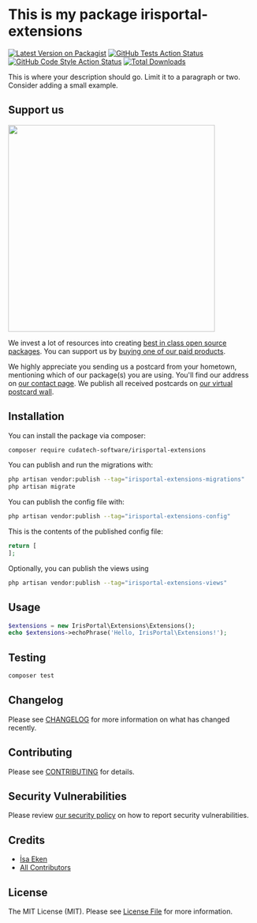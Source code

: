 # This is my package irisportal-extensions

[![Latest Version on Packagist](https://img.shields.io/packagist/v/cudatech-software/irisportal-extensions.svg?style=flat-square)](https://packagist.org/packages/cudatech-software/irisportal-extensions)
[![GitHub Tests Action Status](https://img.shields.io/github/workflow/status/cudatech-software/irisportal-extensions/run-tests?label=tests)](https://github.com/cudatech-software/irisportal-extensions/actions?query=workflow%3Arun-tests+branch%3Amain)
[![GitHub Code Style Action Status](https://img.shields.io/github/workflow/status/cudatech-software/irisportal-extensions/Fix%20PHP%20code%20style%20issues?label=code%20style)](https://github.com/cudatech-software/irisportal-extensions/actions?query=workflow%3A"Fix+PHP+code+style+issues"+branch%3Amain)
[![Total Downloads](https://img.shields.io/packagist/dt/cudatech-software/irisportal-extensions.svg?style=flat-square)](https://packagist.org/packages/cudatech-software/irisportal-extensions)

This is where your description should go. Limit it to a paragraph or two. Consider adding a small example.

## Support us

[<img src="https://github-ads.s3.eu-central-1.amazonaws.com/irisportal-extensions.jpg?t=1" width="419px" />](https://spatie.be/github-ad-click/irisportal-extensions)

We invest a lot of resources into creating [best in class open source packages](https://spatie.be/open-source). You can support us by [buying one of our paid products](https://spatie.be/open-source/support-us).

We highly appreciate you sending us a postcard from your hometown, mentioning which of our package(s) you are using. You'll find our address on [our contact page](https://spatie.be/about-us). We publish all received postcards on [our virtual postcard wall](https://spatie.be/open-source/postcards).

## Installation

You can install the package via composer:

```bash
composer require cudatech-software/irisportal-extensions
```

You can publish and run the migrations with:

```bash
php artisan vendor:publish --tag="irisportal-extensions-migrations"
php artisan migrate
```

You can publish the config file with:

```bash
php artisan vendor:publish --tag="irisportal-extensions-config"
```

This is the contents of the published config file:

```php
return [
];
```

Optionally, you can publish the views using

```bash
php artisan vendor:publish --tag="irisportal-extensions-views"
```

## Usage

```php
$extensions = new IrisPortal\Extensions\Extensions();
echo $extensions->echoPhrase('Hello, IrisPortal\Extensions!');
```

## Testing

```bash
composer test
```

## Changelog

Please see [CHANGELOG](CHANGELOG.md) for more information on what has changed recently.

## Contributing

Please see [CONTRIBUTING](CONTRIBUTING.md) for details.

## Security Vulnerabilities

Please review [our security policy](../../security/policy) on how to report security vulnerabilities.

## Credits

- [İsa Eken](https://github.com/isaeken)
- [All Contributors](../../contributors)

## License

The MIT License (MIT). Please see [License File](LICENSE.md) for more information.
